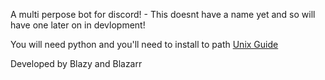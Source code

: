 A multi perpose bot for discord! - This doesnt have a name yet and so will have one later on in devlopment! 

You will need python and you'll need to install to path 
[Unix Guide](https://github.com/BlazyDoesDev/UnnamedBot/wiki/How-to-install-python-%5BUnix%5D)



 Developed by Blazy and  Blazarr 

